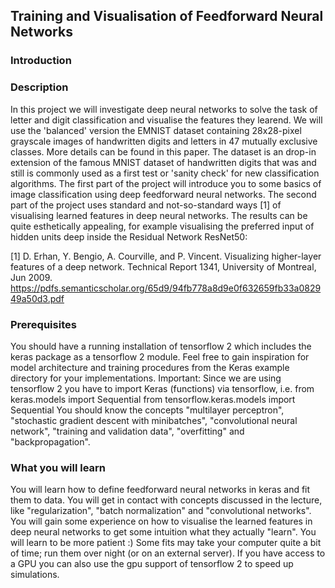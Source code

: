 ## Training and Visualisation of Feedforward Neural Networks

### Introduction

### Description

In this project we will investigate deep neural networks to solve the task of letter and digit classification and visualise the features they learend. We will use the 'balanced' version the EMNIST dataset containing 28x28-pixel grayscale images of handwritten digits and letters in 47 mutually exclusive classes. More details can be found in this paper. The dataset is an drop-in extension of the famous MNIST dataset of handwritten digits that was and still is commonly used as a first test or 'sanity check' for new classification algorithms. 
The first part of the project will introduce you to some basics of image classification using deep feedforward neural networks. The second part of the project uses standard and not-so-standard ways [1] of visualising learned features in deep neural networks. The results can be quite esthetically appealing, for example visualising the preferred input of hidden units deep inside the Residual Network ResNet50:

[1] D. Erhan, Y. Bengio, A. Courville, and P. Vincent. Visualizing higher-layer features of a deep network. Technical Report 1341, University of Montreal, Jun 2009. https://pdfs.semanticscholar.org/65d9/94fb778a8d9e0f632659fb33a082949a50d3.pdf

### Prerequisites

You should have a running installation of tensorflow 2 which includes the keras package as a tensorflow 2 module. Feel free to gain inspiration for model architecture and training procedures from the Keras example directory for your implementations. 
Important: Since we are using tensorflow 2 you have to import Keras (functions) via tensorflow, i.e.
from keras.models import Sequential
from tensorflow.keras.models import Sequential
You should know the concepts "multilayer perceptron", "stochastic gradient descent with minibatches", "convolutional neural network", "training and validation data", "overfitting" and "backpropagation".

### What you will learn

You will learn how to define feedforward neural networks in keras and fit them to data.
You will get in contact with concepts discussed in the lecture, like "regularization", "batch normalization" and "convolutional networks".
You will gain some experience on how to visualise the learned features in deep neural networks to get some intuition what they actually "learn". 
You will learn to be more patient :) Some fits may take your computer quite a bit of time; run them over night (or on an external server). If you have access to a GPU you can also use the gpu support of tensorflow 2 to speed up simulations.
